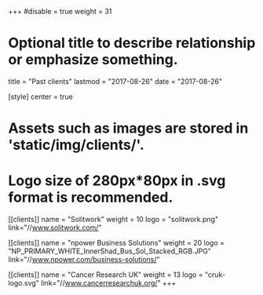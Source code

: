+++
#disable = true
weight = 31
# Optional title to describe relationship or emphasize something.
title = "Past clients"
lastmod = "2017-08-26"
date = "2017-08-26"

[style]
  center = true

# Assets such as images are stored in 'static/img/clients/'.
# Logo size of 280px*80px in .svg format is recommended.

[[clients]]
  name = "Solitwork"
  weight = 10
  logo = "solitwork.png"
  link="//www.solitwork.com/"
  
[[clients]]
  name = "npower Business Solutions"
  weight = 20
  logo = "NP_PRIMARY_WHITE_InnerShad_Bus_Sol_Stacked_RGB.JPG"
  link="//www.npower.com/business-solutions/"

[[clients]]
  name = "Cancer Research UK"
  weight = 13
  logo = "cruk-logo.svg"
  link="//www.cancerresearchuk.org/"
+++
